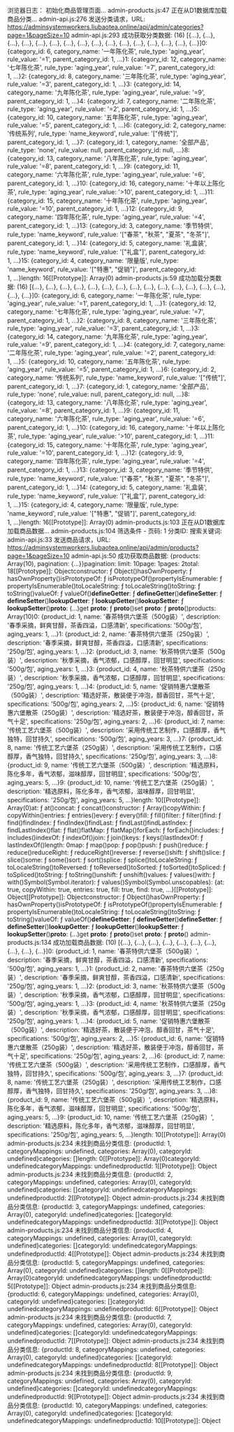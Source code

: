 浏览器日志：
初始化商品管理页面...
admin-products.js:47 正在从D1数据库加载商品分类...
admin-api.js:276 发送分类请求，URL: https://adminsystemworkers.liubaotea.online/api/admin/categories?page=1&pageSize=10
admin-api.js:293 成功获取分类数据: (16) [{…}, {…}, {…}, {…}, {…}, {…}, {…}, {…}, {…}, {…}, {…}, {…}, {…}, {…}, {…}, {…}]0: {category_id: 6, category_name: '一年陈化茶', rule_type: 'aging_year', rule_value: '=1', parent_category_id: 1, …}1: {category_id: 12, category_name: '七年陈化茶', rule_type: 'aging_year', rule_value: '=7', parent_category_id: 1, …}2: {category_id: 8, category_name: '三年陈化茶', rule_type: 'aging_year', rule_value: '=3', parent_category_id: 1, …}3: {category_id: 14, category_name: '九年陈化茶', rule_type: 'aging_year', rule_value: '=9', parent_category_id: 1, …}4: {category_id: 7, category_name: '二年陈化茶', rule_type: 'aging_year', rule_value: '=2', parent_category_id: 1, …}5: {category_id: 10, category_name: '五年陈化茶', rule_type: 'aging_year', rule_value: '=5', parent_category_id: 1, …}6: {category_id: 2, category_name: '传统系列', rule_type: 'name_keyword', rule_value: '["传统"]', parent_category_id: 1, …}7: {category_id: 1, category_name: '全部产品', rule_type: 'none', rule_value: null, parent_category_id: null, …}8: {category_id: 13, category_name: '八年陈化茶', rule_type: 'aging_year', rule_value: '=8', parent_category_id: 1, …}9: {category_id: 11, category_name: '六年陈化茶', rule_type: 'aging_year', rule_value: '=6', parent_category_id: 1, …}10: {category_id: 16, category_name: '十年以上陈化茶', rule_type: 'aging_year', rule_value: '>10', parent_category_id: 1, …}11: {category_id: 15, category_name: '十年陈化茶', rule_type: 'aging_year', rule_value: '=10', parent_category_id: 1, …}12: {category_id: 9, category_name: '四年陈化茶', rule_type: 'aging_year', rule_value: '=4', parent_category_id: 1, …}13: {category_id: 3, category_name: '季节特供', rule_type: 'name_keyword', rule_value: '["春茶", "秋茶", "夏茶", "冬茶"]', parent_category_id: 1, …}14: {category_id: 5, category_name: '礼盒装', rule_type: 'name_keyword', rule_value: '["礼盒"]', parent_category_id: 1, …}15: {category_id: 4, category_name: '限量版', rule_type: 'name_keyword', rule_value: '["特惠", "促销"]', parent_category_id: 1, …}length: 16[[Prototype]]: Array(0)
admin-products.js:59 成功加载分类数据: (16) [{…}, {…}, {…}, {…}, {…}, {…}, {…}, {…}, {…}, {…}, {…}, {…}, {…}, {…}, {…}, {…}]0: {category_id: 6, category_name: '一年陈化茶', rule_type: 'aging_year', rule_value: '=1', parent_category_id: 1, …}1: {category_id: 12, category_name: '七年陈化茶', rule_type: 'aging_year', rule_value: '=7', parent_category_id: 1, …}2: {category_id: 8, category_name: '三年陈化茶', rule_type: 'aging_year', rule_value: '=3', parent_category_id: 1, …}3: {category_id: 14, category_name: '九年陈化茶', rule_type: 'aging_year', rule_value: '=9', parent_category_id: 1, …}4: {category_id: 7, category_name: '二年陈化茶', rule_type: 'aging_year', rule_value: '=2', parent_category_id: 1, …}5: {category_id: 10, category_name: '五年陈化茶', rule_type: 'aging_year', rule_value: '=5', parent_category_id: 1, …}6: {category_id: 2, category_name: '传统系列', rule_type: 'name_keyword', rule_value: '["传统"]', parent_category_id: 1, …}7: {category_id: 1, category_name: '全部产品', rule_type: 'none', rule_value: null, parent_category_id: null, …}8: {category_id: 13, category_name: '八年陈化茶', rule_type: 'aging_year', rule_value: '=8', parent_category_id: 1, …}9: {category_id: 11, category_name: '六年陈化茶', rule_type: 'aging_year', rule_value: '=6', parent_category_id: 1, …}10: {category_id: 16, category_name: '十年以上陈化茶', rule_type: 'aging_year', rule_value: '>10', parent_category_id: 1, …}11: {category_id: 15, category_name: '十年陈化茶', rule_type: 'aging_year', rule_value: '=10', parent_category_id: 1, …}12: {category_id: 9, category_name: '四年陈化茶', rule_type: 'aging_year', rule_value: '=4', parent_category_id: 1, …}13: {category_id: 3, category_name: '季节特供', rule_type: 'name_keyword', rule_value: '["春茶", "秋茶", "夏茶", "冬茶"]', parent_category_id: 1, …}14: {category_id: 5, category_name: '礼盒装', rule_type: 'name_keyword', rule_value: '["礼盒"]', parent_category_id: 1, …}15: {category_id: 4, category_name: '限量版', rule_type: 'name_keyword', rule_value: '["特惠", "促销"]', parent_category_id: 1, …}length: 16[[Prototype]]: Array(0)
admin-products.js:103 正在从D1数据库加载商品数据...
admin-products.js:104 筛选条件 - 页码: 1 分类ID:  搜索关键词: 
admin-api.js:33 发送商品请求，URL: https://adminsystemworkers.liubaotea.online/api/admin/products?page=1&pageSize=10
admin-api.js:50 成功获取商品数据: {products: Array(10), pagination: {…}}pagination: limit: 10page: 1pages: 2total: 18[[Prototype]]: Objectconstructor: ƒ Object()hasOwnProperty: ƒ hasOwnProperty()isPrototypeOf: ƒ isPrototypeOf()propertyIsEnumerable: ƒ propertyIsEnumerable()toLocaleString: ƒ toLocaleString()toString: ƒ toString()valueOf: ƒ valueOf()__defineGetter__: ƒ __defineGetter__()__defineSetter__: ƒ __defineSetter__()__lookupGetter__: ƒ __lookupGetter__()__lookupSetter__: ƒ __lookupSetter__()__proto__: (...)get __proto__: ƒ __proto__()set __proto__: ƒ __proto__()products: Array(10)0: {product_id: 1, name: '春茶特供六堡茶（500g装）', description: '春季采摘，鲜爽甘醇，茶香四溢，口感清新', specifications: '500g/包', aging_years: 1, …}1: {product_id: 2, name: '春茶特供六堡茶（250g装）', description: '春季采摘，鲜爽甘醇，茶香四溢，口感清新', specifications: '250g/包', aging_years: 1, …}2: {product_id: 3, name: '秋茶特供六堡茶（500g装）', description: '秋季采摘，香气浓郁，口感醇厚，回甘明显', specifications: '500g/包', aging_years: 1, …}3: {product_id: 4, name: '秋茶特供六堡茶（250g装）', description: '秋季采摘，香气浓郁，口感醇厚，回甘明显', specifications: '250g/包', aging_years: 1, …}4: {product_id: 5, name: '促销特惠六堡散茶（500g装）', description: '精选好茶，散装便于冲泡，醇香回甘，茶气十足', specifications: '500g/包', aging_years: 2, …}5: {product_id: 6, name: '促销特惠六堡散茶（250g装）', description: '精选好茶，散装便于冲泡，醇香回甘，茶气十足', specifications: '250g/包', aging_years: 2, …}6: {product_id: 7, name: '传统工艺六堡茶（500g装）', description: '采用传统工艺制作，口感醇厚，香气独特，回甘持久', specifications: '500g/包', aging_years: 3, …}7: {product_id: 8, name: '传统工艺六堡茶（250g装）', description: '采用传统工艺制作，口感醇厚，香气独特，回甘持久', specifications: '250g/包', aging_years: 3, …}8: {product_id: 9, name: '传统工艺六堡茶（500g装）', description: '精选原料，陈化多年，香气浓郁，滋味醇厚，回甘明显', specifications: '500g/包', aging_years: 5, …}9: {product_id: 10, name: '传统工艺六堡茶（250g装）', description: '精选原料，陈化多年，香气浓郁，滋味醇厚，回甘明显', specifications: '250g/包', aging_years: 5, …}length: 10[[Prototype]]: Array(0)at: ƒ at()concat: ƒ concat()constructor: ƒ Array()copyWithin: ƒ copyWithin()entries: ƒ entries()every: ƒ every()fill: ƒ fill()filter: ƒ filter()find: ƒ find()findIndex: ƒ findIndex()findLast: ƒ findLast()findLastIndex: ƒ findLastIndex()flat: ƒ flat()flatMap: ƒ flatMap()forEach: ƒ forEach()includes: ƒ includes()indexOf: ƒ indexOf()join: ƒ join()keys: ƒ keys()lastIndexOf: ƒ lastIndexOf()length: 0map: ƒ map()pop: ƒ pop()push: ƒ push()reduce: ƒ reduce()reduceRight: ƒ reduceRight()reverse: ƒ reverse()shift: ƒ shift()slice: ƒ slice()some: ƒ some()sort: ƒ sort()splice: ƒ splice()toLocaleString: ƒ toLocaleString()toReversed: ƒ toReversed()toSorted: ƒ toSorted()toSpliced: ƒ toSpliced()toString: ƒ toString()unshift: ƒ unshift()values: ƒ values()with: ƒ with()Symbol(Symbol.iterator): ƒ values()Symbol(Symbol.unscopables): {at: true, copyWithin: true, entries: true, fill: true, find: true, …}[[Prototype]]: Object[[Prototype]]: Objectconstructor: ƒ Object()hasOwnProperty: ƒ hasOwnProperty()isPrototypeOf: ƒ isPrototypeOf()propertyIsEnumerable: ƒ propertyIsEnumerable()toLocaleString: ƒ toLocaleString()toString: ƒ toString()valueOf: ƒ valueOf()__defineGetter__: ƒ __defineGetter__()__defineSetter__: ƒ __defineSetter__()__lookupGetter__: ƒ __lookupGetter__()__lookupSetter__: ƒ __lookupSetter__()__proto__: (...)get __proto__: ƒ __proto__()set __proto__: ƒ __proto__()
admin-products.js:134 成功加载商品数据: (10) [{…}, {…}, {…}, {…}, {…}, {…}, {…}, {…}, {…}, {…}]0: {product_id: 1, name: '春茶特供六堡茶（500g装）', description: '春季采摘，鲜爽甘醇，茶香四溢，口感清新', specifications: '500g/包', aging_years: 1, …}1: {product_id: 2, name: '春茶特供六堡茶（250g装）', description: '春季采摘，鲜爽甘醇，茶香四溢，口感清新', specifications: '250g/包', aging_years: 1, …}2: {product_id: 3, name: '秋茶特供六堡茶（500g装）', description: '秋季采摘，香气浓郁，口感醇厚，回甘明显', specifications: '500g/包', aging_years: 1, …}3: {product_id: 4, name: '秋茶特供六堡茶（250g装）', description: '秋季采摘，香气浓郁，口感醇厚，回甘明显', specifications: '250g/包', aging_years: 1, …}4: {product_id: 5, name: '促销特惠六堡散茶（500g装）', description: '精选好茶，散装便于冲泡，醇香回甘，茶气十足', specifications: '500g/包', aging_years: 2, …}5: {product_id: 6, name: '促销特惠六堡散茶（250g装）', description: '精选好茶，散装便于冲泡，醇香回甘，茶气十足', specifications: '250g/包', aging_years: 2, …}6: {product_id: 7, name: '传统工艺六堡茶（500g装）', description: '采用传统工艺制作，口感醇厚，香气独特，回甘持久', specifications: '500g/包', aging_years: 3, …}7: {product_id: 8, name: '传统工艺六堡茶（250g装）', description: '采用传统工艺制作，口感醇厚，香气独特，回甘持久', specifications: '250g/包', aging_years: 3, …}8: {product_id: 9, name: '传统工艺六堡茶（500g装）', description: '精选原料，陈化多年，香气浓郁，滋味醇厚，回甘明显', specifications: '500g/包', aging_years: 5, …}9: {product_id: 10, name: '传统工艺六堡茶（250g装）', description: '精选原料，陈化多年，香气浓郁，滋味醇厚，回甘明显', specifications: '250g/包', aging_years: 5, …}length: 10[[Prototype]]: Array(0)
admin-products.js:234 未找到商品分类信息: {productId: 1, categoryMappings: undefined, categories: Array(0), categoryId: undefined}categories: []length: 0[[Prototype]]: Array(0)categoryId: undefinedcategoryMappings: undefinedproductId: 1[[Prototype]]: Object
admin-products.js:234 未找到商品分类信息: {productId: 2, categoryMappings: undefined, categories: Array(0), categoryId: undefined}categories: []categoryId: undefinedcategoryMappings: undefinedproductId: 2[[Prototype]]: Object
admin-products.js:234 未找到商品分类信息: {productId: 3, categoryMappings: undefined, categories: Array(0), categoryId: undefined}categories: []categoryId: undefinedcategoryMappings: undefinedproductId: 3[[Prototype]]: Object
admin-products.js:234 未找到商品分类信息: {productId: 4, categoryMappings: undefined, categories: Array(0), categoryId: undefined}categories: []categoryId: undefinedcategoryMappings: undefinedproductId: 4[[Prototype]]: Object
admin-products.js:234 未找到商品分类信息: {productId: 5, categoryMappings: undefined, categories: Array(0), categoryId: undefined}categories: []length: 0[[Prototype]]: Array(0)categoryId: undefinedcategoryMappings: undefinedproductId: 5[[Prototype]]: Object
admin-products.js:234 未找到商品分类信息: {productId: 6, categoryMappings: undefined, categories: Array(0), categoryId: undefined}categories: []categoryId: undefinedcategoryMappings: undefinedproductId: 6[[Prototype]]: Object
admin-products.js:234 未找到商品分类信息: {productId: 7, categoryMappings: undefined, categories: Array(0), categoryId: undefined}categories: []categoryId: undefinedcategoryMappings: undefinedproductId: 7[[Prototype]]: Object
admin-products.js:234 未找到商品分类信息: {productId: 8, categoryMappings: undefined, categories: Array(0), categoryId: undefined}categories: []categoryId: undefinedcategoryMappings: undefinedproductId: 8[[Prototype]]: Object
admin-products.js:234 未找到商品分类信息: {productId: 9, categoryMappings: undefined, categories: Array(0), categoryId: undefined}categories: []categoryId: undefinedcategoryMappings: undefinedproductId: 9[[Prototype]]: Object
admin-products.js:234 未找到商品分类信息: {productId: 10, categoryMappings: undefined, categories: Array(0), categoryId: undefined}categories: []categoryId: undefinedcategoryMappings: undefinedproductId: 10[[Prototype]]: Object